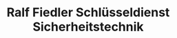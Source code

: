 ---
title: "Ralf Fiedler Schlüsseldienst Sicherheitstechnik"
url: /paderborn/ralf-fiedler-schluesseldienst-sicherheitstechnik/
shop: Schlüsseldienst
---